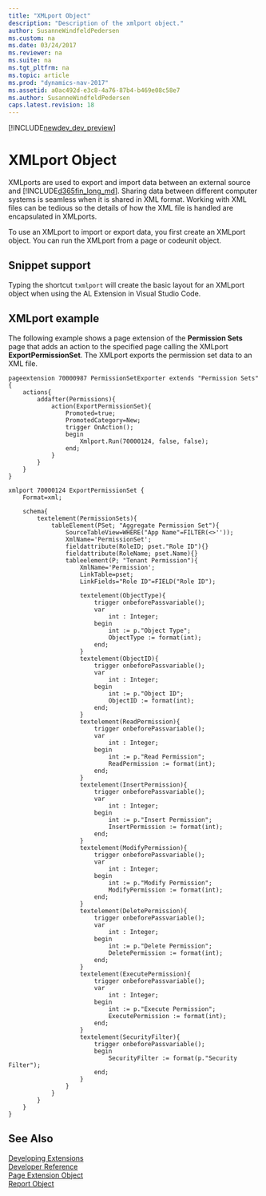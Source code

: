 ```yaml
---
title: "XMLport Object"
description: "Description of the xmlport object."
author: SusanneWindfeldPedersen
ms.custom: na
ms.date: 03/24/2017
ms.reviewer: na
ms.suite: na
ms.tgt_pltfrm: na
ms.topic: article
ms.prod: "dynamics-nav-2017"
ms.assetid: a0ac492d-e3c8-4a76-87b4-b469e08c58e7
ms.author: SusanneWindfeldPedersen
caps.latest.revision: 18
---
```


[!INCLUDE[newdev_dev_preview](includes/newdev_dev_preview.md)]

# XMLport Object
XMLports are used to export and import data between an external source and [!INCLUDE[d365fin_long_md](includes/d365fin_long_md.md)]. Sharing data between different computer systems is seamless when it is shared in XML format. Working with XML files can be tedious so the details of how the XML file is handled are encapsulated in XMLports.

To use an XMLport to import or export data, you first create an XMLport object. You can run the XMLport from a page or codeunit object.

## Snippet support
Typing the shortcut ```txmlport``` will create the basic layout for an XMLport object when using the AL Extension in Visual Studio Code.

## XMLport example
The following example shows a page extension of the **Permission Sets** page that adds an action to the specified page calling the XMLport **ExportPermissionSet**. The XMLport exports the permission set data to an XML file. 

```
pageextension 70000987 PermissionSetExporter extends "Permission Sets"{
    actions{
        addafter(Permissions){
            action(ExportPermissionSet){
                Promoted=true;
                PromotedCategory=New;
                trigger OnAction();
                begin
                    Xmlport.Run(70000124, false, false);
                end;
            }
        }
    }
}

xmlport 70000124 ExportPermissionSet {
    Format=xml;

    schema{
        textelement(PermissionSets){
            tableElement(PSet; "Aggregate Permission Set"){
                SourceTableView=WHERE("App Name"=FILTER(<>''));
                XmlName='PermissionSet';
                fieldattribute(RoleID; pset."Role ID"){}
                fieldattribute(RoleName; pset.Name){}
                tableelement(P; "Tenant Permission"){
                    XmlName='Permission';
                    LinkTable=pset;
                    LinkFields="Role ID"=FIELD("Role ID");
                    
                    textelement(ObjectType){
                        trigger onbeforePassvariable();
                        var
                            int : Integer;
                        begin
                            int := p."Object Type";
                            ObjectType := format(int);
                        end;
                    }
                    textelement(ObjectID){
                        trigger onbeforePassvariable();
                        var
                            int : Integer;
                        begin
                            int := p."Object ID";
                            ObjectID := format(int);
                        end;
                    }
                    textelement(ReadPermission){
                        trigger onbeforePassvariable();
                        var
                            int : Integer;
                        begin
                            int := p."Read Permission";
                            ReadPermission := format(int);
                        end;
                    }
                    textelement(InsertPermission){
                        trigger onbeforePassvariable();
                        var
                            int : Integer;
                        begin
                            int := p."Insert Permission";
                            InsertPermission := format(int);
                        end;
                    }
                    textelement(ModifyPermission){
                        trigger onbeforePassvariable();
                        var
                            int : Integer;
                        begin
                            int := p."Modify Permission";
                            ModifyPermission := format(int);
                        end;
                    }
                    textelement(DeletePermission){
                        trigger onbeforePassvariable();
                        var
                            int : Integer;
                        begin
                            int := p."Delete Permission";
                            DeletePermission := format(int);
                        end;
                    }
                    textelement(ExecutePermission){
                        trigger onbeforePassvariable();
                        var
                            int : Integer;
                        begin
                            int := p."Execute Permission";
                            ExecutePermission := format(int);
                        end;
                    }
                    textelement(SecurityFilter){
                        trigger onbeforePassvariable();
                        begin
                            SecurityFilter := format(p."Security Filter");
                        end;
                    }
                }
            }
        }
    }
}
```

## See Also
[Developing Extensions](devenv-dev-overview.md)  
[Developer Reference](devenv-reference-overview.md)  
[Page Extension Object](devenv-page-ext-object.md)  
[Report Object](devenv-report-object.md)  